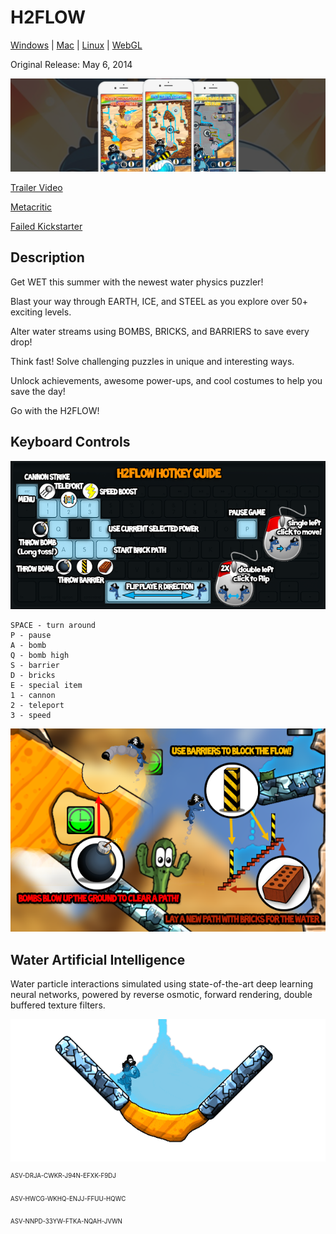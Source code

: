 # H2FLOW

[Windows](https://github.com/HaptixGames/h2flow-release/releases/tag/h2flow-win) | [Mac](https://github.com/HaptixGames/h2flow-release/releases/tag/h2flow-mac) | [Linux](https://github.com/HaptixGames/h2flow-release/releases/tag/h2flow-linux) | [WebGL](https://haptixgames.github.io/h2flow-release-webgl/)  

Original Release: May 6, 2014

![h2flow_triad](media/triad.png)

[Trailer Video](https://www.youtube.com/watch?v=eMKIeQu3Jrs)

[Metacritic](https://www.metacritic.com/game/ios/h2flow)

[Failed Kickstarter](https://www.kickstarter.com/projects/haptixgames/h2flow/)

## Description

Get WET this summer with the newest water physics puzzler!

Blast your way through EARTH, ICE, and STEEL as you explore over 50+ exciting levels.  

Alter water streams using BOMBS, BRICKS, and BARRIERS to save every drop!

Think fast! Solve challenging puzzles in unique and interesting ways.

Unlock achievements, awesome power-ups, and cool costumes to help you save the day!

Go with the H2FLOW!

## Keyboard Controls

![controls](media/keys.png)

```
SPACE - turn around
P - pause
A - bomb
Q - bomb high
S - barrier
D - bricks
E - special item
1 - cannon
2 - teleport
3 - speed
```

![howtoplay](media/howtoplay.png)

## Water Artificial Intelligence

Water particle interactions simulated using state-of-the-art deep learning neural networks, powered by reverse osmotic, forward rendering, double buffered texture filters.  

![bomb](media/bomb.gif)  
  
<sup><sup>ASV-DRJA-CWKR-J94N-EFXK-F9DJ</sup></sup>  

<sup><sup>ASV-HWCG-WKHQ-ENJJ-FFUU-HQWC</sup></sup>  

<sup><sup>ASV-NNPD-33YW-FTKA-NQAH-JVWN</sup></sup>  




